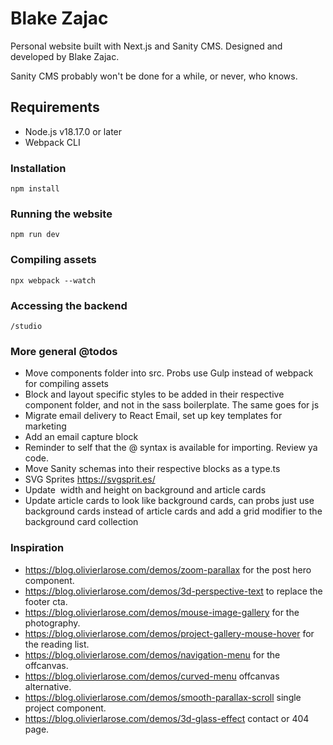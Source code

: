 # Blake Zajac

Personal website built with Next.js and Sanity CMS. Designed and developed by Blake Zajac.

Sanity CMS probably won't be done for a while, or never, who knows.

## Requirements

-   Node.js v18.17.0 or later
-   Webpack CLI

### Installation

```
npm install
```

### Running the website

```
npm run dev
```

### Compiling assets

```
npx webpack --watch
```

### Accessing the backend

```
/studio
```

### More general @todos

-   Move components folder into src. Probs use Gulp instead of webpack for compiling assets
-   Block and layout specific styles to be added in their respective component folder, and not in the sass boilerplate. The same goes for js
-   Migrate email delivery to React Email, set up key templates for marketing
-   Add an email capture block
-   Reminder to self that the @ syntax is available for importing. Review ya code.
-   Move Sanity schemas into their respective blocks as a type.ts
-   SVG Sprites https://svgsprit.es/
-   Update <Image /> width and height on background and article cards
-   Update article cards to look like background cards, can probs just use background cards instead of article cards and add a grid modifier to the background card collection

### Inspiration

-   https://blog.olivierlarose.com/demos/zoom-parallax for the post hero component.
-   https://blog.olivierlarose.com/demos/3d-perspective-text to replace the footer cta.
-   https://blog.olivierlarose.com/demos/mouse-image-gallery for the photography.
-   https://blog.olivierlarose.com/demos/project-gallery-mouse-hover for the reading list.
-   https://blog.olivierlarose.com/demos/navigation-menu for the offcanvas.
-   https://blog.olivierlarose.com/demos/curved-menu offcanvas alternative.
-   https://blog.olivierlarose.com/demos/smooth-parallax-scroll single project component.
-   https://blog.olivierlarose.com/demos/3d-glass-effect contact or 404 page.
